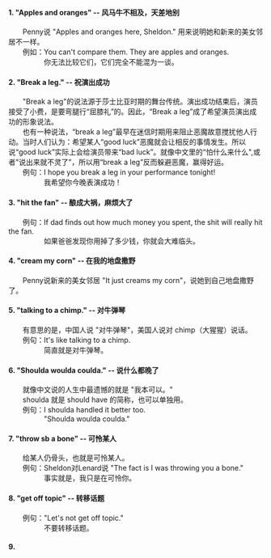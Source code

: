 #### 1. "Apples and oranges" -- 风马牛不相及，天差地别
&emsp;&emsp;Penny说 "Apples and oranges here, Sheldon." 用来说明她和新来的美女邻居不一样。\
&emsp;&emsp;例如：You can't compare them. They are apples and oranges.\
&emsp;&emsp;&emsp;&emsp;&emsp;你无法比较它们，它们完全不能混为一谈。

#### 2. "Break a leg." -- 祝演出成功
&emsp;&emsp;"Break a leg"的说法源于莎士比亚时期的舞台传统。演出成功结束后，演员接受了小费，是要弯腿行“屈膝礼”的。因此，“Break a leg”成了希望演员演出成功的形象说法。\
&emsp;&emsp;也有一种说法，“break a leg”最早在迷信时期用来阻止恶魔故意搅扰他人行动。当时人们认为：希望某人“good luck”恶魔就会让相反的事情发生。所以说“good luck”实际上会给演员带来“bad luck”。就像中文里的“怕什么来什么",或者"说出来就不灵了”，所以用“break a leg”反而躲避恶魔，赢得好运。\
&emsp;&emsp;例句：I hope you break a leg in your performance tonight!\
&emsp;&emsp;&emsp;&emsp;&emsp;我希望你今晚表演成功！

#### 3. "hit the fan" -- 酿成大祸，麻烦大了
&emsp;&emsp;例句：If dad finds out how much money you spent, the shit will really hit the fan. \
&emsp;&emsp;&emsp;&emsp;&emsp;如果爸爸发现你用掉了多少钱，你就会大难临头。

#### 4. "cream my corn" -- 在我的地盘撒野
&emsp;&emsp;Penny说新来的美女邻居 "It just creams my corn"，说她到自己地盘撒野了。

#### 5. "talking to a chimp." -- 对牛弹琴
&emsp;&emsp;有意思的是，中国人说 "对牛弹琴"，美国人说对 chimp（大猩猩）说话。\
&emsp;&emsp;例句：It's like talking to a chimp.\
&emsp;&emsp;&emsp;&emsp;&emsp;简直就是对牛弹琴。

#### 6. "Shoulda woulda coulda." -- 说什么都晚了
&emsp;&emsp;就像中文说的人生中最遗憾的就是 "我本可以。"\
&emsp;&emsp;shoulda 就是 should have 的简称，也可以单独用。\
&emsp;&emsp;例句：I shoulda handled it better too.\
&emsp;&emsp;&emsp;&emsp;&emsp;"Shoulda woulda coulda."

#### 7. "throw sb a bone" -- 可怜某人
&emsp;&emsp;给某人仍骨头，也就是可怜某人。\
&emsp;&emsp;例句：Sheldon对Lenard说 "The fact is I was throwing you a bone."\
&emsp;&emsp;&emsp;&emsp;&emsp;事实就是，我只是在可怜你。

#### 8. "get off topic" -- 转移话题
&emsp;&emsp;例句："Let's not get off topic."\
&emsp;&emsp;&emsp;&emsp;&emsp;不要转移话题。

#### 9. 
